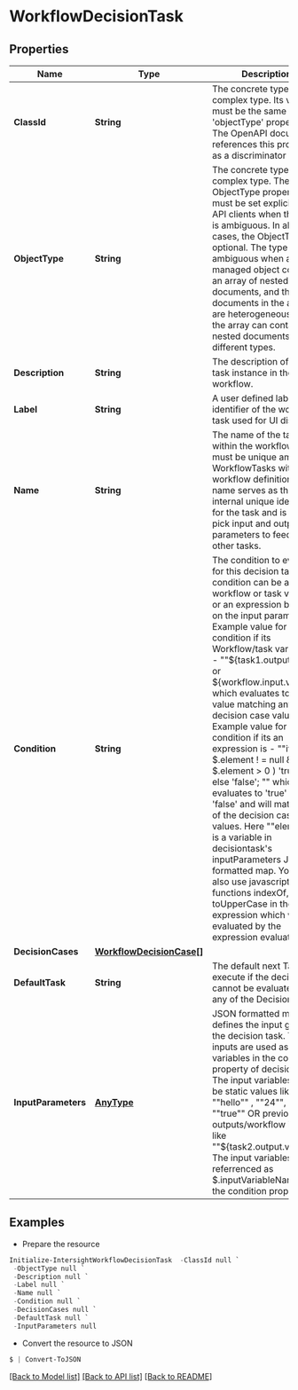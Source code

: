 # WorkflowDecisionTask
## Properties

Name | Type | Description | Notes
------------ | ------------- | ------------- | -------------
**ClassId** | **String** | The concrete type of this complex type. Its value must be the same as the &#39;objectType&#39; property. The OpenAPI document references this property as a discriminator value. | [readonly] 
**ObjectType** | **String** | The concrete type of this complex type. The ObjectType property must be set explicitly by API clients when the type is ambiguous. In all other cases, the  ObjectType is optional.  The type is ambiguous when a managed object contains an array of nested documents, and the documents in the array are heterogeneous, i.e. the array can contain nested documents of different types. | 
**Description** | **String** | The description of this task instance in the workflow. | [optional] 
**Label** | **String** | A user defined label identifier of the workflow task used for UI display. | [optional] 
**Name** | **String** | The name of the task within the workflow and it must be unique among all WorkflowTasks within a workflow definition. This name serves as the internal unique identifier for the task and is used to pick input and output parameters to feed into other tasks. | [optional] 
**Condition** | **String** | The condition to evaluate for this decision task. The condition can be a workflow or task variable or an expression based on the input parameters. Example value for condition if its Workflow/task variable is -  &quot;&quot;${task1.output.var1} or ${workflow.input.var2}&quot;&quot; which evaluates to a value matching any of the decision case values. Example value for condition if its an expression is - &quot;&quot;if ( $.element ! &#x3D; null &amp;&amp; $.element &gt; 0 ) &#39;true&#39;; else &#39;false&#39;; &quot;&quot; which evaluates to &#39;true&#39; or &#39;false&#39; and will match one of the decision case values. Here &quot;&quot;element&quot;&quot; is a variable in decisiontask&#39;s inputParameters JSON formatted map. You can also use javascript like functions indexOf, toUpperCase in the expression which will be evaluated by the expression evaluator. | [optional] 
**DecisionCases** | [**WorkflowDecisionCase[]**](WorkflowDecisionCase.md) |  | [optional] 
**DefaultTask** | **String** | The default next Task to execute if the decision cannot be evaluated to any of the DecisionCases. | [optional] 
**InputParameters** | [**AnyType**](.md) | JSON formatted map that defines the input given to the decision task. The inputs are used as variables in the condition property of decision task. The input variables can be static values like &quot;&quot;hello&quot;&quot; , &quot;&quot;24&quot;&quot;, &quot;&quot;true&quot;&quot; OR previous task outputs/workflow inputs like &quot;&quot;${task2.output.var1}}&quot;&quot;. The input variables are referrenced as $.inputVariableName in the condition property. | [optional] 

## Examples

- Prepare the resource
```powershell
Initialize-IntersightWorkflowDecisionTask  -ClassId null `
 -ObjectType null `
 -Description null `
 -Label null `
 -Name null `
 -Condition null `
 -DecisionCases null `
 -DefaultTask null `
 -InputParameters null
```

- Convert the resource to JSON
```powershell
$ | Convert-ToJSON
```

[[Back to Model list]](../README.md#documentation-for-models) [[Back to API list]](../README.md#documentation-for-api-endpoints) [[Back to README]](../README.md)

